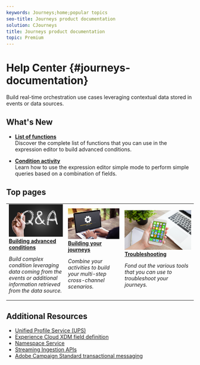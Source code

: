 ```yaml
---
keywords: Journeys;home;popular topics
seo-title: Journeys product documentation
solution: CJourneys
title: Journeys product documentation
topic: Premium
---
```


# Help Center {#journeys-documentation}

Build real-time orchestration use cases leveraging contextual data stored in events or data sources.

## What's New

* **[List of functions](journeys/using/expressionfunctions.md)**<br/>
Discover the complete list of functions that you can use in the expression editor to build advanced conditions.

* **[Condition activity](journeys/using/journeyorchestration.dita#concept_ksq_2rt_52b/section_e2n_pft_dgb)**<br/>
Learn how to use the expression editor simple mode to perform simple queries based on a combination of fields.

## Top pages

<table>
<tr>
  <td>
    <a href="journeys/using/expressionadvanced.md">
      <img alt="expression" src="journeys/using/assets/FAQ.png"/>
    </a>
    <div>
      <a href="journeys/using/expressionadvanced.md">
    <strong>Building advanced conditions</strong>
    </a>
    </div>
    <p>
    <em>Build complex condition leveraging data coming from the events or additional information retrieved from the data source.</em>
    <p>
  </td>
   <td>
    <a href="journeys/using/journey.md">
      <img alt="journey" src="journeys/using/assets/upgrade.png" />
    </a>
    <div>
      <a href="journeys/using/journey.md">
    <strong>Building your journeys</strong>
    </a>
    </div>
    <p>
    <em>Combine your activities to build your multi-step cross-channel scenarios.</em>
    <p>
  </td>
  <td>
    <a href="journeys/using/troubleshooting.md">
       <img alt="troubleshooting" src="journeys/using/assets/push.png" />
    </a>
    <div>
       <a href="journeys/using/troubleshooting.md">
    <strong>Troubleshooting</strong>
    </a>
    </div>
    <p>
    <em>Fond out the various tools that you can use to troubleshoot your journeys.</em>
    <p>
  </td>
</tr>
</table>


## Additional Resources

* [Unified Profile Service (UPS)](https://www.adobe.io/apis/cloudplatform/dataservices/profile-identity-segmentation/profile-identity-segmentation-services.html#!api-specification/markdown/narrative/technical_overview/unified_profile_architectural_overview/unified_profile_architectural_overview.md)
* [Experience Cloud XDM field definition](https://www.adobe.io/apis/cloudplatform/dataservices/xdm.html)
* [Namespace Service](https://www.adobe.io/apis/cloudplatform/dataservices/profile-identity-segmentation/profile-identity-segmentation-services.html#!api-specification/markdown/narrative/technical_overview/identity_namespace_overview/identity_namespace_overview.md)
* [Streaming Ingestion APIs](https://www.adobe.io/apis/cloudplatform/dataservices/data-ingestion/data-ingestion-services.html#!api-specification/markdown/narrative/technical_overview/streaming_ingest/getting_started_with_platform_streaming_ingestion.md)
* [Adobe Campaign Standard transactional messaging](https://helpx.adobe.com/campaign/standard/channels/using/about-transactional-messaging.html)

